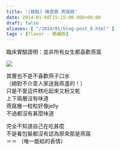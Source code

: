 ```yaml
---
title: '[糕點] 陳意齋 燕窩糕'
date: 2014-01-08T15:15:00.000+08:00
draft: false
aliases: [ "/2014/01/blog-post_8.html" ]
tags : [flavor - 螞蟻族]
---
```


臨床實驗證明：並非所有女生都喜歡燕窩  

[![](https://3.bp.blogspot.com/-guhLgs9b5SY/XChwJYn_LwI/AAAAAAAAC90/6hm49aQX-hQYxAGSAd2pZ51Wk80f43ZFQCLcBGAs/s640/04.jpg)](https://3.bp.blogspot.com/-guhLgs9b5SY/XChwJYn_LwI/AAAAAAAAC90/6hm49aQX-hQYxAGSAd2pZ51Wk80f43ZFQCLcBGAs/s1600/04.jpg)

其實也不是不喜歡燕子口水  
（絕對不介意人家送我燕盞的！）  
只是不愛這件糕吃起來又粉又乾  
上下兩層沒有味道  
燕窩層一粒粒好像jelly  
不過都沒有甚麼味道  
  
完全不知道自己在吃甚麼  
不是看包裝都沒有認為原來那是燕窩  
＝＝ （唯一能給的表情）